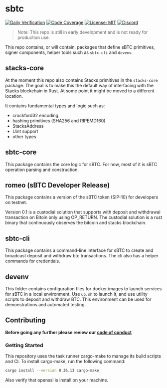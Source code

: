 # sbtc

[![Daily Verification][daily-workflow-badge]][daily-workflow-link]
[![Code Coverage][coverage-badge]][coverage-link]
[![License: MIT][mit-license-badge]][mit-license-link]
[![Discord][discord-badge]][discord-link]


> Note: This repo is still in early development and is not ready for production use.

This repo contains, or will contain, packages that define sBTC primitives, signer components, helper tools such as `sbtc-cli` and `devenv`.

## stacks-core

At the moment this repo also contains Stacks primitives in the `stacks-core` package. The goal is to make this the default way of interfacing with the Stacks blockchain in Rust. At some point it might be moved to a different location.

It contains fundamental types and logic such as:

- crockford32 encoding
- hashing primitives (SHA256 and RIPEMD160)
- StacksAddress
- Uint support
- other types

## sbtc-core

This package contains the core logic for sBTC. For now, most of it is sBTC operation parsing and construction.

## romeo (sBTC Developer Release)

This package contains a version of the sBTC token (SIP-10) for developers on testnet.

Version 0.1 is a custodial solution that supports with deposit and withdrawal transaction on Bitoin only using OP_RETURN. The custodial solution is a rust binary that continuously observes the bitcoin and stacks blockchain.

## sbtc-cli

This package contains a command-line interface for sBTC to create and broadcast deposit and withdraw btc transactions. The cli also has a helper commands for credentials.
## devenv

This folder contains configuration files for docker images to launch services for sBTC in a local environment. Use `up.sh` to launch it, and use utility scripts to deposit and withdraw BTC. This environment can be used for demonstrations and automated testing.
## Contributing

**Before going any further please review our [code of conduct](CODE_OF_CONDUCT.md)**

### Getting Started

This repository uses the task runner cargo-make to manage its build scripts and CI. To install cargo-make, run the following command:

```bash
cargo install --version 0.36.13 cargo-make
```

Also verify that openssl is install on your machine.

[coverage-badge]: https://codecov.io/github/stacks-network/sbtc/branch/main/graph/badge.svg?token=2sbE9YLwT6
[coverage-link]: https://codecov.io/github/stacks-network/sbtc
[discord-badge]: https://img.shields.io/static/v1?logo=discord&label=discord&message=Join&color=blue
[discord-link]: https://discord.gg/WPWZPppr
[mit-license-badge]: https://img.shields.io/badge/License-MIT-yellow.svg
[mit-license-link]: https://opensource.org/licenses/MIT
[daily-workflow-badge]: https://github.com/stacks-network/sbtc/actions/workflows/daily.yml/badge.svg
[daily-workflow-link]: https://github.com/stacks-network/sbtc/actions/workflows/daily.yml
